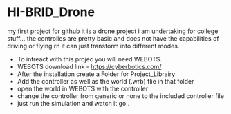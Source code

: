 # HI-BRID_Drone
my first project for github it is a drone project i am undertaking for college stuff...
the controlles are pretty basic and does not have the capabilities of driving or flying rn it can just transform into different modes.
- To intreact with this projec you will need WEBOTS.
- WEBOTS download link - https://cyberbotics.com/
- After the installation create a Folder for Project_Librairy
- Add the controller as well as the world (.wrb) flie in that folder
- open the world in WEBOTS with the controller
- change the controller from generic or none to the included controller file
- just run the simulation and watch it go..
